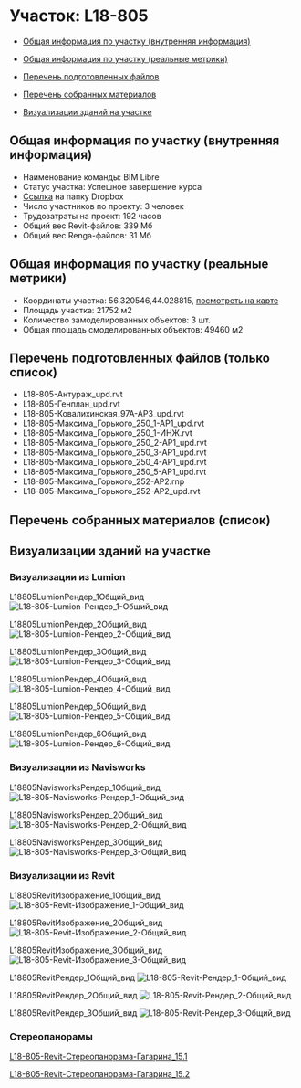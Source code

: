 # Участок: L18-805

* [Общая информация по участку (внутренняя информация)](#Chapter1)

* [Общая информация по участку (реальные метрики)](#Chapter2)

* [Перечень подготовленных файлов](#Chapter3)

* [Перечень собранных материалов](#Chapter4)

* [Визуализации зданий на участке](#Chapter6)

## <a id="Chapter1"></a> Общая информация по участку (внутренняя информация)
+ Наименование команды: BIM Libre
+ Статус участка: Успешное завершение курса
+ [Ссылка](https://www.dropbox.com/sh/wvvgv1nw1iqred9/AAAgKOv-ch3JP4YqeCIzSXUWa/L18_805?dl=0) на папку Dropbox
+ Число участников по проекту: 3 человек
+ Трудозатраты на проект: 192 часов
+ Общий вес Revit-файлов: 339 Мб
+ Общий вес Renga-файлов: 31 Мб
## <a id="Chapter2"></a> Общая информация по участку (реальные метрики)
+ Координаты участка: 56.320546,44.028815, [посмотреть на карте](https://yandex.ru/maps/47/nizhny-novgorod/?ll=44.028815%2C56.320546&z=19)
+ Площадь участка: 21752 м2
+ Количество замоделированных объектов: 3 шт.
+ Общая площадь смоделированных объектов: 49460 м2
## <a id="Chapter3"></a> Перечень подготовленных файлов (только список)
+ L18-805-Антураж_upd.rvt
+ L18-805-Генплан_upd.rvt
+ L18-805-Ковалихинская_97А-АР3_upd.rvt
+ L18-805-Максима_Горького_250_1-АР1_upd.rvt
+ L18-805-Максима_Горького_250_1-ИНЖ.rvt
+ L18-805-Максима_Горького_250_2-АР1_upd.rvt
+ L18-805-Максима_Горького_250_3-АР1_upd.rvt
+ L18-805-Максима_Горького_250_4-АР1_upd.rvt
+ L18-805-Максима_Горького_250_5-АР1_upd.rvt
+ L18-805-Максима_Горького_252-АР2.rnp
+ L18-805-Максима_Горького_252-АР2_upd.rvt
## <a id="Chapter4"></a> Перечень собранных материалов (список)
## <a id="Chapter6"></a> Визуализации зданий на участке
### Визуализации из Lumion
L18805LumionРендер_1Общий_вид
![L18-805-Lumion-Рендер_1-Общий_вид](/Images/L18_805/L18-805-Lumion-Рендер_1-Общий_вид_Compressed.jpg)

L18805LumionРендер_2Общий_вид
![L18-805-Lumion-Рендер_2-Общий_вид](/Images/L18_805/L18-805-Lumion-Рендер_2-Общий_вид_Compressed.jpg)

L18805LumionРендер_3Общий_вид
![L18-805-Lumion-Рендер_3-Общий_вид](/Images/L18_805/L18-805-Lumion-Рендер_3-Общий_вид_Compressed.jpg)

L18805LumionРендер_4Общий_вид
![L18-805-Lumion-Рендер_4-Общий_вид](/Images/L18_805/L18-805-Lumion-Рендер_4-Общий_вид_Compressed.jpg)

L18805LumionРендер_5Общий_вид
![L18-805-Lumion-Рендер_5-Общий_вид](/Images/L18_805/L18-805-Lumion-Рендер_5-Общий_вид_Compressed.jpg)

L18805LumionРендер_6Общий_вид
![L18-805-Lumion-Рендер_6-Общий_вид](/Images/L18_805/L18-805-Lumion-Рендер_6-Общий_вид_Compressed.jpg)

### Визуализации из Navisworks
L18805NavisworksРендер_1Общий_вид
![L18-805-Navisworks-Рендер_1-Общий_вид](/Images/L18_805/L18-805-Navisworks-Рендер_1-Общий_вид_Compressed.jpg)

L18805NavisworksРендер_2Общий_вид
![L18-805-Navisworks-Рендер_2-Общий_вид](/Images/L18_805/L18-805-Navisworks-Рендер_2-Общий_вид_Compressed.jpg)

L18805NavisworksРендер_3Общий_вид
![L18-805-Navisworks-Рендер_3-Общий_вид](/Images/L18_805/L18-805-Navisworks-Рендер_3-Общий_вид_Compressed.jpg)

### Визуализации из Revit
L18805RevitИзображение_1Общий_вид
![L18-805-Revit-Изображение_1-Общий_вид](/Images/L18_805/L18-805-Revit-Изображение_1-Общий_вид_Compressed.jpg)

L18805RevitИзображение_2Общий_вид
![L18-805-Revit-Изображение_2-Общий_вид](/Images/L18_805/L18-805-Revit-Изображение_2-Общий_вид_Compressed.jpg)

L18805RevitИзображение_3Общий_вид
![L18-805-Revit-Изображение_3-Общий_вид](/Images/L18_805/L18-805-Revit-Изображение_3-Общий_вид_Compressed.jpg)

L18805RevitРендер_1Общий_вид
![L18-805-Revit-Рендер_1-Общий_вид](/Images/L18_805/L18-805-Revit-Рендер_1-Общий_вид_Compressed.jpg)

L18805RevitРендер_2Общий_вид
![L18-805-Revit-Рендер_2-Общий_вид](/Images/L18_805/L18-805-Revit-Рендер_2-Общий_вид_Compressed.jpg)

L18805RevitРендер_3Общий_вид
![L18-805-Revit-Рендер_3-Общий_вид](/Images/L18_805/L18-805-Revit-Рендер_3-Общий_вид_Compressed.jpg)

### Стереопанорамы
[L18-805-Revit-Стереопанорама-Гагарина_15.1](https://pano.autodesk.com/pano.html?url=jpgs/2b0c5f0e-40e1-46c4-b4c7-8a7fbf113435&version=2)

[L18-805-Revit-Стереопанорама-Гагарина_15.2](https://pano.autodesk.com/pano.html?url=jpgs/8ea86dbc-9968-4ec5-8289-cf68a632036f&version=2)

